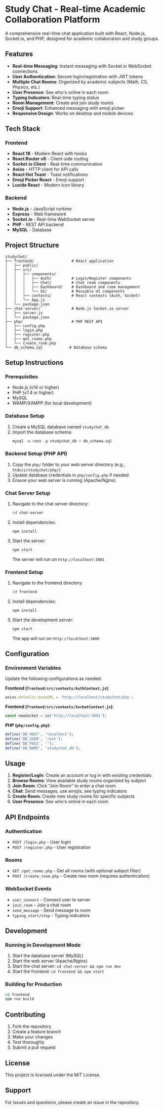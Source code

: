 # Study Chat - Real-time Academic Collaboration Platform

A comprehensive real-time chat application built with React, Node.js, Socket.io, and PHP, designed for academic collaboration and study groups.

## Features

- **Real-time Messaging**: Instant messaging with Socket.io WebSocket connections
- **User Authentication**: Secure login/registration with JWT tokens
- **Multiple Chat Rooms**: Organized by academic subjects (Math, CS, Physics, etc.)
- **User Presence**: See who's online in each room
- **Typing Indicators**: Real-time typing status
- **Room Management**: Create and join study rooms
- **Emoji Support**: Enhanced messaging with emoji picker
- **Responsive Design**: Works on desktop and mobile devices

## Tech Stack

### Frontend
- **React 18** - Modern React with hooks
- **React Router v6** - Client-side routing
- **Socket.io Client** - Real-time communication
- **Axios** - HTTP client for API calls
- **React Hot Toast** - Toast notifications
- **Emoji Picker React** - Emoji support
- **Lucide React** - Modern icon library

### Backend
- **Node.js** - JavaScript runtime
- **Express** - Web framework
- **Socket.io** - Real-time WebSocket server
- **PHP** - REST API backend
- **MySQL** - Database

## Project Structure

```
studychat/
├── frontend/                 # React application
│   ├── public/
│   ├── src/
│   │   ├── components/
│   │   │   ├── Auth/         # Login/Register components
│   │   │   ├── Chat/         # Chat room components
│   │   │   ├── Dashboard/    # Dashboard and room management
│   │   │   └── UI/           # Reusable UI components
│   │   ├── contexts/         # React contexts (Auth, Socket)
│   │   └── App.js
│   └── package.json
├── chat-server/              # Node.js Socket.io server
│   ├── server.js
│   └── package.json
├── php/                      # PHP REST API
│   ├── config.php
│   ├── login.php
│   ├── register.php
│   ├── get_rooms.php
│   └── create_room.php
└── db_schema.sql            # Database schema
```

## Setup Instructions

### Prerequisites
- Node.js (v14 or higher)
- PHP (v7.4 or higher)
- MySQL
- WAMP/XAMPP (for local development)

### Database Setup
1. Create a MySQL database named `studychat_db`
2. Import the database schema:
   ```sql
   mysql -u root -p studychat_db < db_schema.sql
   ```

### Backend Setup (PHP API)
1. Copy the `php/` folder to your web server directory (e.g., `htdocs/studychat/php/`)
2. Update database credentials in `php/config.php` if needed
3. Ensure your web server is running (Apache/Nginx)

### Chat Server Setup
1. Navigate to the chat server directory:
   ```bash
   cd chat-server
   ```
2. Install dependencies:
   ```bash
   npm install
   ```
3. Start the server:
   ```bash
   npm start
   ```
   The server will run on `http://localhost:3001`

### Frontend Setup
1. Navigate to the frontend directory:
   ```bash
   cd frontend
   ```
2. Install dependencies:
   ```bash
   npm install
   ```
3. Start the development server:
   ```bash
   npm start
   ```
   The app will run on `http://localhost:3000`

## Configuration

### Environment Variables
Update the following configurations as needed:

**Frontend (`frontend/src/contexts/AuthContext.js`)**:
```javascript
axios.defaults.baseURL = 'http://localhost/studychat/php';
```

**Frontend (`frontend/src/contexts/SocketContext.js`)**:
```javascript
const newSocket = io('http://localhost:3001');
```

**PHP (`php/config.php`)**:
```php
define('DB_HOST', 'localhost');
define('DB_USER', 'root');
define('DB_PASS', '');
define('DB_NAME', 'studychat_db');
```

## Usage

1. **Register/Login**: Create an account or log in with existing credentials
2. **Browse Rooms**: View available study rooms organized by subject
3. **Join Room**: Click "Join Room" to enter a chat room
4. **Chat**: Send messages, use emojis, see typing indicators
5. **Create Room**: Create new study rooms for specific subjects
6. **User Presence**: See who's online in each room

## API Endpoints

### Authentication
- `POST /login.php` - User login
- `POST /register.php` - User registration

### Rooms
- `GET /get_rooms.php` - Get all rooms (with optional subject filter)
- `POST /create_room.php` - Create new room (requires authentication)

### WebSocket Events
- `user_connect` - Connect user to server
- `join_room` - Join a chat room
- `send_message` - Send message to room
- `typing_start/stop` - Typing indicators

## Development

### Running in Development Mode
1. Start the database server (MySQL)
2. Start the web server (Apache/Nginx)
3. Start the chat server: `cd chat-server && npm run dev`
4. Start the frontend: `cd frontend && npm start`

### Building for Production
```bash
cd frontend
npm run build
```

## Contributing

1. Fork the repository
2. Create a feature branch
3. Make your changes
4. Test thoroughly
5. Submit a pull request

## License

This project is licensed under the MIT License.

## Support

For issues and questions, please create an issue in the repository.
